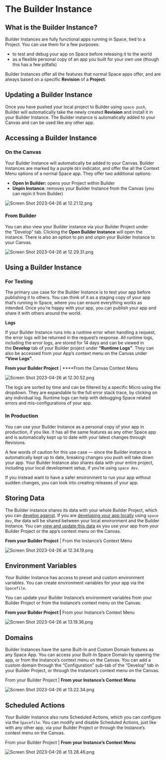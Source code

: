 # The Builder Instance

## What is the Builder Instance?

Builder Instances are fully functional apps running in Space, tied to a Project. You can use them for a few purposes:

- to test and debug your app on Space before releasing it to the world
- as a flexible personal copy of an app you built for your own use (though this has a few pitfalls)

Builder Instances offer all the features that normal Space apps offer, and are always based on a specific **Revision** of a  **Project**.

## Updating a Builder Instance

Once you have pushed your local project to Builder using `space push`, Builder will automatically take the newly created ****************Revision**************** and install it in your Builder Instance. The Builder instance is automatically added to your Canvas and can be used like any other app. 

## Accessing a Builder Instance

### On the Canvas

Your Builder Instance will automatically be added to your Canvas. Builder Instances are marked by a purple `DEV` indicator, and offer the all the Context Menu options of a normal Space app. They offer two additional options:

- **Open In Builder:** opens your Project within Builder
- ****************************Unpin Instance****************************: removes your Builder Instance from the Canvas (you can repin it from Builder)

![Screen Shot 2023-04-26 at 12.21.12.png](The%20Builder%20Instance%20a6a97ef4047f4cba9d885528f60b73fc/Screen_Shot_2023-04-26_at_12.21.12.png)

### From Builder

You can also view your Builder instance via your Builder Project under the ”Develop” tab. Clicking the **Open Builder Instance** will open the instance. There is also an option to pin and unpin your Builder Instance to your Canvas.

![Screen Shot 2023-04-26 at 12.29.31.png](The%20Builder%20Instance%20a6a97ef4047f4cba9d885528f60b73fc/Screen_Shot_2023-04-26_at_12.29.31.png)

## Using a Builder Instance

### For Testing

The primary use case for the Builder Instance is to test your app before publishing it to others. You can think of it as a staging copy of your app that’s running in Space, where you can ensure everything works as intended. Once you're happy with your app, you can publish your app and share it with others around the world.

**Logs**

If your Builder Instance runs into a runtime error when handling a request, the error logs will be returned in the request’s response. All runtime logs, including the error logs, are stored for 14 days and can be viewed in the **Develop** tab of your Builder project under **“Runtime Logs”**.  They can also be accessed from your App’s context menu on the Canvas under ************************“View Logs”************************.

**From your Builder Project** | ****From the Canvas Context Menu

![Screen Shot 2023-04-26 at 12.30.52.png](The%20Builder%20Instance%20a6a97ef4047f4cba9d885528f60b73fc/Screen_Shot_2023-04-26_at_12.30.52.png)

The logs are sorted by time and can be filtered by a specific Micro using the dropdown. They are expandable to the full error stack trace, by clicking on any individual log. Runtime logs can help with debugging Space related errors and mis-configurations of your app.

### In Production

You can use your Builder Instance as a personal copy of your app in production, if you like. It has all the same features as any other Space app and is automatically kept up to date with your latest changes through Revisions.

A few words of caution for this use case — since the Builder instance is automatically kept up to date, breaking changes you push will take down your app. Your Builder Instance also shares data with your entire project, including your local development setup, if you’re using `space dev`.

If you instead want to have a safer environment to run your app without sudden changes, you can look into creating releases of your app.

## Storing Data

The Builder instance shares its data with your whole Builder Project, which you can [develop against](https://deta.space/data#developing-with-base-and-drive). If you are [developing your app locally](https://deta.space/docs/en/basics/local) using `space dev`, the data will be shared between your local environment and the Builder Instance. You can [view and update this data](https://deta.space/docs/en/basics/data#viewing-data) as you use your app from your Builder Project or the app’s context menu on the Canvas.

**************************************************From your Builder Project************************************************** | From the Instance’s Context Menu

![Screen Shot 2023-04-26 at 12.34.19.png](The%20Builder%20Instance%20a6a97ef4047f4cba9d885528f60b73fc/Screen_Shot_2023-04-26_at_12.34.19.png)

## Environment Variables

Your Builder Instance has access to preset and custom environment variables. You can create environment variables for your app via the `Spacefile`.

You can update your Builder Instance’s environment variables from your Builder Project or from the Instance’s context menu on the Canvas.

********************************************************From your Builder Project |******************************************************** From your Instance’s Context Menu

![Screen Shot 2023-04-26 at 13.19.36.png](The%20Builder%20Instance%20a6a97ef4047f4cba9d885528f60b73fc/Screen_Shot_2023-04-26_at_13.19.36.png)

## Domains

Builder Instances have the same Built-In and Custom Domain features as any Space App. You can access your Built-In Space Domain by opening the app, or from the Instance’s context menu on the Canvas. You can add a custom domain through the “Configuration” sub-tab of the “Develop” tab in your Builder Project, or through the Instance’s context menu on the Canvas.

From your Builder Project | ********************************************************************From your Instance’s Context Menu********************************************************************

![Screen Shot 2023-04-26 at 13.22.34.png](The%20Builder%20Instance%20a6a97ef4047f4cba9d885528f60b73fc/Screen_Shot_2023-04-26_at_13.22.34.png)

## Scheduled Actions

Your Builder Instance also runs Scheduled Actions, which you can configure via the `Spacefile`. You can modify and disable Scheduled Actions, just like with any other app, via your Builder Project or through the Instance’s context menu on the Canvas.

From your Builder Project | ********************************************************************From your Instance’s Context Menu********************************************************************

![Screen Shot 2023-04-26 at 13.28.46.png](The%20Builder%20Instance%20a6a97ef4047f4cba9d885528f60b73fc/Screen_Shot_2023-04-26_at_13.28.46.png)